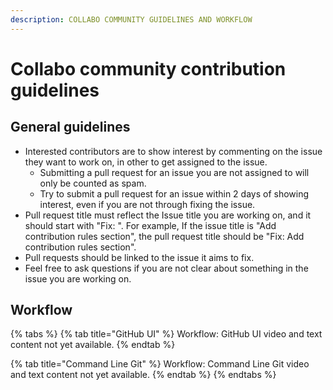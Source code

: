 ```yaml
---
description: COLLABO COMMUNITY GUIDELINES AND WORKFLOW
---
```


# Collabo community contribution guidelines

## General guidelines

* Interested contributors are to show interest by commenting on the issue they want to work on, in other to get assigned to the issue.&#x20;
  * Submitting a pull request for an issue you are not assigned to will only be counted as spam.
  * Try to submit a pull request for an issue within 2 days of showing interest, even if you are not through fixing the issue.
* Pull request title must reflect the Issue title you are working on, and it should start with "Fix: ". For example, If the issue title is "Add contribution rules section", the pull request title should be "Fix: Add contribution rules section".
* Pull requests should be linked to the issue it aims to fix.
* Feel free to ask questions if you are not clear about something in the issue you are working on.

## Workflow

{% tabs %}
{% tab title="GitHub UI" %}
Workflow: GitHub UI video and text content not yet available.
{% endtab %}

{% tab title="Command Line Git" %}
Workflow: Command Line Git video and text content not yet available.
{% endtab %}
{% endtabs %}

